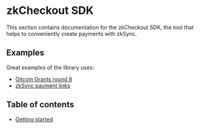 # zkCheckout SDK

This section contains documentation for the zkCheckout SDK, the tool that helps to conveniently create payments with
zkSync.

## Examples

Great examples of the library uses:

- [Gitcoin Grants round 8](https://gitcoin.co/blog/gitcoin-grants-round-8/)
- [zkSync payment links](https://link.zksync.io/?MHhhMDcyRTYxNDMyODY2NWJlN0UyRjIxNjZCRTFBN2JBMTk1RjhiZTQ0fERBSXwxMDA)

## Table of contents

- [Getting started](tutorial.md)
